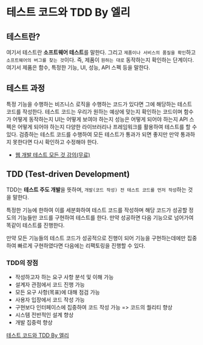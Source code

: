 # 테스트 코드와 TDD By 엘리

## 테스트란?
여기서 테스트란 <b>소프트웨어 테스트</b>를 말한다. 그리고 ```제품이나 서비스의 품질을 확인```하고 ```소프트웨어의 버그를 찾는 것```이다. 즉, 제품이 ```원하는 대로``` 동작하는지 확인하는 단계이다. 여기서 제품은 함수, 특정한 기능, UI, 성능, API 스펙 등을 말한다.   

## 테스트 과정
특정 기능을 수행하는 비즈니스 로직을 수행하는 코드가 있다면 그에 해당하는 테스트 코드를 작성한다. 테스트 코드는 우리가 원하는 예상에 맞는지 확인하는 코드이며 함수가 어떻게 동작하는지 UI는 어떻게 보여야 하는지 성능은 어떻게 되어야 하는지 API 스펙은 어떻게 되어야 하는지 다양한 라이브러리나 프레임워크를 활용하여 테스트를 할 수 있다. 검증하는 테스트 코드를 수행하여 모든 테스트가 통과가 되면 좋지만 만약 통과하지 못한다면 다시 확인하고 수정해야 한다.   

* [웹 개발 테스트 모든 것 강의(무료)](https://academy.dream-coding.com/pages/6d10a8)   

## TDD (Test-driven Development)
TDD는 <b>테스트 주도 개발</b>을 뜻하며, ```개발(코드 작성) 전 테스트 코드를 먼저 작성```하는 것을 말한다.   

특정한 기능에 한하여 이를 세분화하여 테스트 코드를 작성하며 해당 코드가 성공할 정도의 기능들만 코드를 구현하여 테스트를 한다. 만약 성공하면 다음 기능으로 넘어가여 똑같이 테스트를 진행한다.   

만약 모든 기능들의 테스트 코드가 성공적으로 진행이 되어 기능을 구현하는데에만 집중하여 빠르게 구현하였다면 다음에는 리팩토링을 진행할 수 있다.   

### TDD의 장점
* 작성하고자 하는 요구 사항 분석 및 이해 가능
* 설계자 관점에서 코드 진행 가능
* 모든 요구 사항(목표)에 대해 점검 가능
* 사용자 입장에서 코드 작성 가능
* 구현보다 인터페이스에 집중하여 코드 작성 가능 => 코드의 퀄리티 향상
* 시스템 전반적인 설계 향상
* 개발 집중력 향상   

[테스트 코드와 TDD By 엘리](https://www.youtube.com/watch?v=Npi21gLIEZM)